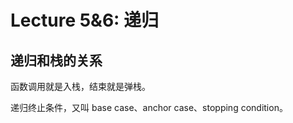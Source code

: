 # Lecture 5&6: 递归

## 递归和栈的关系

函数调用就是入栈，结束就是弹栈。

递归终止条件，又叫 base case、anchor case、stopping condition。
